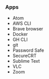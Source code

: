 ### Apps
- Atom
- AWS CLI
- Brave browser
- Docker
- GH CLI
- git
- Password Safe
- SecureCRT
- Sublime Text
- VLC
- Zoom
